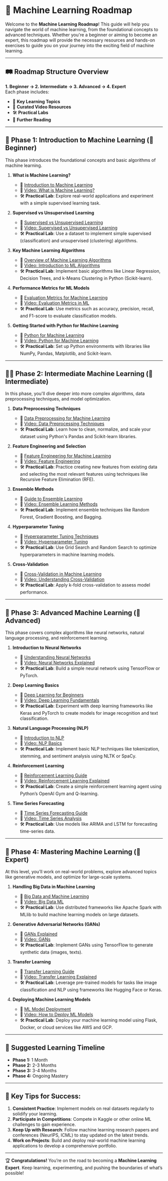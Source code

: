 # 🤖 **Machine Learning Roadmap**

Welcome to the **Machine Learning Roadmap**! This guide will help you navigate the world of machine learning, from the foundational concepts to advanced techniques. Whether you're a beginner or aiming to become an expert, this roadmap will provide the necessary resources and hands-on exercises to guide you on your journey into the exciting field of machine learning.

---

## 🛤️ **Roadmap Structure Overview**

**1. Beginner → 2. Intermediate → 3. Advanced → 4. Expert**  
Each phase includes:
- 📖 **Key Learning Topics**
- 🎥 **Curated Video Resources**
- 🛠️ **Practical Labs**
- 📖 **Further Reading**

---

## 🎯 **Phase 1: Introduction to Machine Learning (🚶 Beginner)**  
This phase introduces the foundational concepts and basic algorithms of machine learning.

1. **What is Machine Learning?**
   - 📖 [Introduction to Machine Learning](https://www.ibm.com/cloud/learn/machine-learning)
   - 🎥 [Video: What is Machine Learning?](https://www.youtube.com/watch?v=GwIo3gDZCVQ)
   - 🛠️ **Practical Lab**: Explore real-world applications and experiment with a simple supervised learning task.

2. **Supervised vs Unsupervised Learning**
   - 📖 [Supervised vs Unsupervised Learning](https://www.datacamp.com/community/tutorials/supervised-learning-vs-unsupervised-learning)
   - 🎥 [Video: Supervised vs Unsupervised Learning](https://www.youtube.com/watch?v=tQFNRA3BS3k)
   - 🛠️ **Practical Lab**: Use a dataset to implement simple supervised (classification) and unsupervised (clustering) algorithms.

3. **Key Machine Learning Algorithms**
   - 📖 [Overview of Machine Learning Algorithms](https://machinelearningmastery.com/a-tour-of-machine-learning-algorithms/)
   - 🎥 [Video: Introduction to ML Algorithms](https://www.youtube.com/watch?v=5_j-gykpgnY)
   - 🛠️ **Practical Lab**: Implement basic algorithms like Linear Regression, Decision Trees, and k-Means Clustering in Python (Scikit-learn).

4. **Performance Metrics for ML Models**
   - 📖 [Evaluation Metrics for Machine Learning](https://towardsdatascience.com/evaluation-metrics-for-classification-models-1e148ea32c4e)
   - 🎥 [Video: Evaluation Metrics in ML](https://www.youtube.com/watch?v=85dtiMz9tSo)
   - 🛠️ **Practical Lab**: Use metrics such as accuracy, precision, recall, and F1-score to evaluate classification models.

5. **Getting Started with Python for Machine Learning**
   - 📖 [Python for Machine Learning](https://realpython.com/python-machine-learning/)
   - 🎥 [Video: Python for Machine Learning](https://www.youtube.com/watch?v=Hd0slJ2wI9Y)
   - 🛠️ **Practical Lab**: Set up Python environments with libraries like NumPy, Pandas, Matplotlib, and Scikit-learn.

---

## 🏃‍♂️ **Phase 2: Intermediate Machine Learning (🏃 Intermediate)**  
In this phase, you'll dive deeper into more complex algorithms, data preprocessing techniques, and model optimization.

1. **Data Preprocessing Techniques**
   - 📖 [Data Preprocessing for Machine Learning](https://towardsdatascience.com/data-preprocessing-concepts-fa946d11c825)
   - 🎥 [Video: Data Preprocessing Techniques](https://www.youtube.com/watch?v=4p-R9pdvqME)
   - 🛠️ **Practical Lab**: Learn how to clean, normalize, and scale your dataset using Python's Pandas and Scikit-learn libraries.

2. **Feature Engineering and Selection**
   - 📖 [Feature Engineering for Machine Learning](https://machinelearningmastery.com/discover-feature-engineering-how-to-engineer-features-and-how-to-get-good-at-it/)
   - 🎥 [Video: Feature Engineering](https://www.youtube.com/watch?v=NZoArYFY2Yo)
   - 🛠️ **Practical Lab**: Practice creating new features from existing data and selecting the most relevant features using techniques like Recursive Feature Elimination (RFE).

3. **Ensemble Methods**
   - 📖 [Guide to Ensemble Learning](https://towardsdatascience.com/ensemble-learning-techniques-8e663aceacfb)
   - 🎥 [Video: Ensemble Learning Methods](https://www.youtube.com/watch?v=UbY6XxglMss)
   - 🛠️ **Practical Lab**: Implement ensemble techniques like Random Forest, Gradient Boosting, and Bagging.

4. **Hyperparameter Tuning**
   - 📖 [Hyperparameter Tuning Techniques](https://machinelearningmastery.com/hyperparameter-optimization-with-random-search-and-grid-search/)
   - 🎥 [Video: Hyperparameter Tuning](https://www.youtube.com/watch?v=DG5WXFTHFfI)
   - 🛠️ **Practical Lab**: Use Grid Search and Random Search to optimize hyperparameters in machine learning models.

5. **Cross-Validation**
   - 📖 [Cross-Validation in Machine Learning](https://towardsdatascience.com/cross-validation-in-machine-learning-72924a69872f)
   - 🎥 [Video: Understanding Cross-Validation](https://www.youtube.com/watch?v=fSytzGwwBVw)
   - 🛠️ **Practical Lab**: Apply k-fold cross-validation to assess model performance.

---

## 🚀 **Phase 3: Advanced Machine Learning (🚀 Advanced)**  
This phase covers complex algorithms like neural networks, natural language processing, and reinforcement learning.

1. **Introduction to Neural Networks**
   - 📖 [Understanding Neural Networks](https://machinelearningmastery.com/neural-networks-crash-course/)
   - 🎥 [Video: Neural Networks Explained](https://www.youtube.com/watch?v=aircAruvnKk)
   - 🛠️ **Practical Lab**: Build a simple neural network using TensorFlow or PyTorch.

2. **Deep Learning Basics**
   - 📖 [Deep Learning for Beginners](https://www.deeplearning.ai/)
   - 🎥 [Video: Deep Learning Fundamentals](https://www.youtube.com/watch?v=CS4cs9xVecg)
   - 🛠️ **Practical Lab**: Experiment with deep learning frameworks like Keras and PyTorch to create models for image recognition and text classification.

3. **Natural Language Processing (NLP)**
   - 📖 [Introduction to NLP](https://realpython.com/natural-language-processing-spacy-python/)
   - 🎥 [Video: NLP Basics](https://www.youtube.com/watch?v=ufXKzIXb6Fg)
   - 🛠️ **Practical Lab**: Implement basic NLP techniques like tokenization, stemming, and sentiment analysis using NLTK or SpaCy.

4. **Reinforcement Learning**
   - 📖 [Reinforcement Learning Guide](https://www.oreilly.com/library/view/reinforcement-learning/9781788836524/)
   - 🎥 [Video: Reinforcement Learning Explained](https://www.youtube.com/watch?v=2pWv7GOvuf0)
   - 🛠️ **Practical Lab**: Create a simple reinforcement learning agent using Python’s OpenAI Gym and Q-learning.

5. **Time Series Forecasting**
   - 📖 [Time Series Forecasting Guide](https://machinelearningmastery.com/time-series-forecasting/)
   - 🎥 [Video: Time Series Analysis](https://www.youtube.com/watch?v=6pzn_d_HK3I)
   - 🛠️ **Practical Lab**: Use models like ARIMA and LSTM for forecasting time-series data.

---

## 🏅 **Phase 4: Mastering Machine Learning (🏅 Expert)**  
At this level, you’ll work on real-world problems, explore advanced topics like generative models, and optimize for large-scale systems.

1. **Handling Big Data in Machine Learning**
   - 📖 [Big Data and Machine Learning](https://aws.amazon.com/big-data/machine-learning/)
   - 🎥 [Video: Big Data ML](https://www.youtube.com/watch?v=zz8goxqfrw4)
   - 🛠️ **Practical Lab**: Use distributed frameworks like Apache Spark with MLlib to build machine learning models on large datasets.

2. **Generative Adversarial Networks (GANs)**
   - 📖 [GANs Explained](https://machinelearningmastery.com/what-are-generative-adversarial-networks-gans/)
   - 🎥 [Video: GANs](https://www.youtube.com/watch?v=8L11aMN5KY8)
   - 🛠️ **Practical Lab**: Implement GANs using TensorFlow to generate synthetic data (images, texts).

3. **Transfer Learning**
   - 📖 [Transfer Learning Guide](https://towardsdatascience.com/transfer-learning-for-deep-learning-68e6b8ead4ac)
   - 🎥 [Video: Transfer Learning Explained](https://www.youtube.com/watch?v=DtBuI4prx0g)
   - 🛠️ **Practical Lab**: Leverage pre-trained models for tasks like image classification and NLP using frameworks like Hugging Face or Keras.

4. **Deploying Machine Learning Models**
   - 📖 [ML Model Deployment](https://towardsdatascience.com/deployment-of-machine-learning-models-flask-api-346639fabb30)
   - 🎥 [Video: How to Deploy ML Models](https://www.youtube.com/watch?v=I0jD0bRBbH4)
   - 🛠️ **Practical Lab**: Deploy your machine learning model using Flask, Docker, or cloud services like AWS and GCP.

---

## 📅 **Suggested Learning Timeline**

- **Phase 1:** 1 Month  
- **Phase 2:** 2-3 Months  
- **Phase 3:** 3-4 Months  
- **Phase 4:** Ongoing Mastery  

---

## 🎯 **Key Tips for Success:**

1. **Consistent Practice**: Implement models on real datasets regularly to solidify your learning.
2. **Participate in Competitions**: Compete in Kaggle or other online ML challenges to gain experience.
3. **Keep Up with Research**: Follow machine learning research papers and conferences (NeurIPS, ICML) to stay updated on the latest trends.
4. **Work on Projects**: Build and deploy real-world machine learning applications to develop a comprehensive portfolio.

---

🏆 **Congratulations!** You’re on the road to becoming a **Machine Learning Expert**. Keep learning, experimenting, and pushing the boundaries of what’s possible!